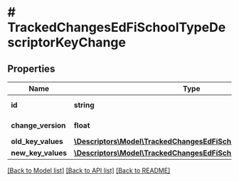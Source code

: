 # # TrackedChangesEdFiSchoolTypeDescriptorKeyChange

## Properties

Name | Type | Description | Notes
------------ | ------------- | ------------- | -------------
**id** | **string** | Resource identifier | [optional]
**change_version** | **float** | Change version | [optional]
**old_key_values** | [**\Descriptors\Model\TrackedChangesEdFiSchoolTypeDescriptorKey**](TrackedChangesEdFiSchoolTypeDescriptorKey.md) |  | [optional]
**new_key_values** | [**\Descriptors\Model\TrackedChangesEdFiSchoolTypeDescriptorKey**](TrackedChangesEdFiSchoolTypeDescriptorKey.md) |  | [optional]

[[Back to Model list]](../../README.md#models) [[Back to API list]](../../README.md#endpoints) [[Back to README]](../../README.md)
